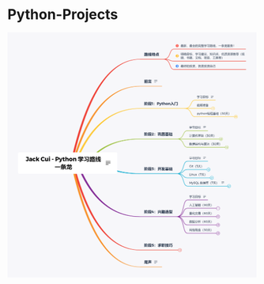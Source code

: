 # Python-Projects
![image](https://github.com/Qiaozhi94/Python-Projects/blob/main/Jack%20Cui%20-%20Python%20%E5%AD%A6%E4%B9%A0%E8%B7%AF%E7%BA%BF%E4%B8%80%E6%9D%A1%E9%BE%99.png)
